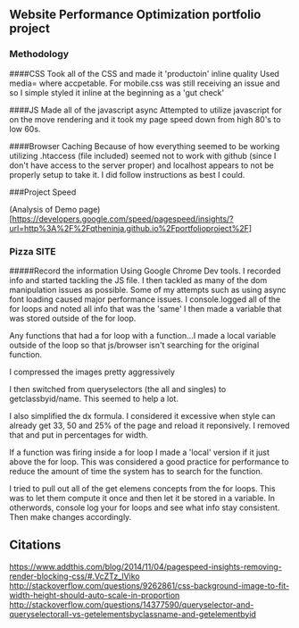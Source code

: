 ## Website Performance Optimization portfolio project

### Methodology

####CSS
Took all of the CSS and made it 'productoin' inline quality
Used media= where accpetable. For mobile.css was still receiving an issue and so I simple styled it inline at the beginning as a 'gut check'

####JS
Made all of the javascript async
Attempted to utilize javascript for on the move rendering and it took my page speed down from high 80's to low 60s.

####Browser Caching
Because of how everything seemed to be working utilizing .htaccess (file included) seemed not to work with github (since I don't have access to the server proper) and localhost appears to not be properly setup to take it. I did follow instructions as best I could.

###Project Speed

(Analysis of Demo page)[https://developers.google.com/speed/pagespeed/insights/?url=http%3A%2F%2Fqtheninja.github.io%2Fportfolioproject%2F]

### Pizza SITE

#####Record the information
Using Google Chrome Dev tools. I recorded info and started tackling the JS file. 
I then tackled as many of the dom manipulation issues as possible. 
Some of my attempts such as using async font loading caused major performance issues. 
I console.logged all of the for loops and noted all info that was the 'same' I then made a variable that was stored outside of the for loop. 

Any functions that had a for loop with a function...I made a local variable outside of the loop so that js/browser isn't searching for the original function. 

I compressed the images pretty aggressively

I then switched from queryselectors (the all and singles) to getclassbyid/name. This seemed to help a lot. 

I also simplified the dx formula. I considered it excessive when style can already get 33, 50 and 25% of the page and reload it reponsively. I removed that and put in percentages for width. 

If a function was firing inside a for loop I made a 'local' version if it just above the for loop. This was considered a good practice for performance to reduce the amount of time the system has to search for the function. 

I tried to pull out all of the get elemens concepts from the for loops. This was to let them compute it once and then let it be stored in a variable. In otherwords, console log your for loops and see what info stay consistent. Then make changes accordingly. 



## Citations

https://www.addthis.com/blog/2014/11/04/pagespeed-insights-removing-render-blocking-css/#.VcZTz_lViko
http://stackoverflow.com/questions/9262861/css-background-image-to-fit-width-height-should-auto-scale-in-proportion
http://stackoverflow.com/questions/14377590/queryselector-and-queryselectorall-vs-getelementsbyclassname-and-getelementbyid